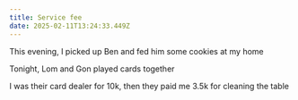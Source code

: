 ```yaml
---
title: Service fee
date: 2025-02-11T13:24:33.449Z
---
```


This evening, I picked up Ben and fed him some cookies at my home

Tonight, Lom and Gon played cards together

I was their card dealer for 10k, then they paid me 3.5k for cleaning the table
